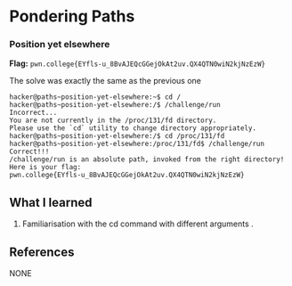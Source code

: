 # Pondering Paths

### Position yet elsewhere

**Flag:** `pwn.college{EYfls-u_8BvAJEQcGGejOkAt2uv.QX4QTN0wiN2kjNzEzW}`

The solve was exactly the same as the previous one 

```
hacker@paths~position-yet-elsewhere:~$ cd /
hacker@paths~position-yet-elsewhere:/$ /challenge/run
Incorrect...
You are not currently in the /proc/131/fd directory.
Please use the `cd` utility to change directory appropriately.
hacker@paths~position-yet-elsewhere:/$ cd /proc/131/fd
hacker@paths~position-yet-elsewhere:/proc/131/fd$ /challenge/run
Correct!!!
/challenge/run is an absolute path, invoked from the right directory!
Here is your flag:
pwn.college{EYfls-u_8BvAJEQcGGejOkAt2uv.QX4QTN0wiN2kjNzEzW}
```

## What I learned

1. Familiarisation with the cd command with different arguments .

## References

NONE

